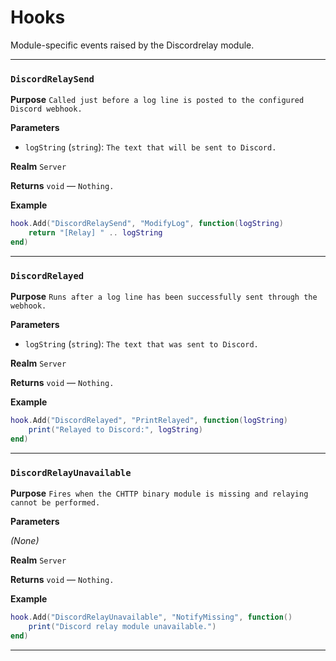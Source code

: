 # Hooks
Module-specific events raised by the Discordrelay module.

---
### `DiscordRelaySend`

**Purpose**
`Called just before a log line is posted to the configured Discord webhook.`

**Parameters**

* `logString` (`string`): `The text that will be sent to Discord.`

**Realm**
`Server`

**Returns**
`void` — `Nothing.`

**Example**

```lua
hook.Add("DiscordRelaySend", "ModifyLog", function(logString)
    return "[Relay] " .. logString
end)
```

---

### `DiscordRelayed`

**Purpose**
`Runs after a log line has been successfully sent through the webhook.`

**Parameters**

* `logString` (`string`): `The text that was sent to Discord.`

**Realm**
`Server`

**Returns**
`void` — `Nothing.`

**Example**

```lua
hook.Add("DiscordRelayed", "PrintRelayed", function(logString)
    print("Relayed to Discord:", logString)
end)
```

---

### `DiscordRelayUnavailable`

**Purpose**
`Fires when the CHTTP binary module is missing and relaying cannot be performed.`

**Parameters**

*(None)*

**Realm**
`Server`

**Returns**
`void` — `Nothing.`

**Example**

```lua
hook.Add("DiscordRelayUnavailable", "NotifyMissing", function()
    print("Discord relay module unavailable.")
end)
```

---

